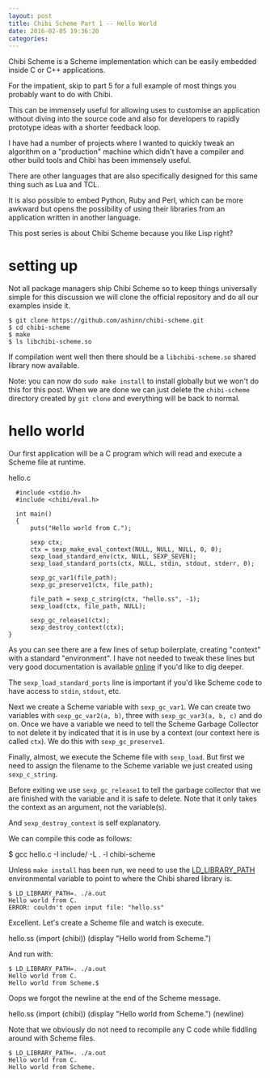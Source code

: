 ```yaml
---
layout: post
title: Chibi Scheme Part 1 -- Hello World
date: 2016-02-05 19:36:20
categories: 
---
```

Chibi Scheme is a Scheme implementation which can be easily embedded inside C or C++ applications.

For the impatient, skip to part 5 for a full example of most things you probably want to do with Chibi.

This can be immensely useful for allowing uses to customise an application without diving into the source code and also for developers to rapidly prototype ideas with a shorter feedback loop.

I have had a number of projects where I wanted to quickly tweak an algorithm on a "production" machine which didn't have a compiler and other build tools and Chibi has been immensely useful.

There are other languages that are also specifically designed for this same thing such as Lua and TCL.

It is also possible to embed Python, Ruby and Perl, which can be more awkward but opens the possibility of using their libraries from an application written in another language.

This post series is about Chibi Scheme because you like Lisp right?

setting up
===
Not all package managers ship Chibi Scheme so to keep things universally simple for this discussion we will clone the official repository and do all our examples inside it.

    $ git clone https://github.com/ashinn/chibi-scheme.git
    $ cd chibi-scheme
    $ make
    $ ls libchibi-scheme.so

If compilation went well then there should be a `libchibi-scheme.so` shared library now available.

Note: you can now do `sudo make install` to install globally but we won't do this for this post. When we are done we can just delete the `chibi-scheme` directory created by `git clone` and everything will be back to normal.

hello world
===
Our first application will be a C program which will read and execute a Scheme file at runtime.

hello.c

      #include <stdio.h>
      #include <chibi/eval.h>
  
      int main()
      {
          puts("Hello world from C.");
    
          sexp ctx;
          ctx = sexp_make_eval_context(NULL, NULL, NULL, 0, 0);
          sexp_load_standard_env(ctx, NULL, SEXP_SEVEN);
          sexp_load_standard_ports(ctx, NULL, stdin, stdout, stderr, 0);
    
          sexp_gc_var1(file_path);
          sexp_gc_preserve1(ctx, file_path);
    
          file_path = sexp_c_string(ctx, "hello.ss", -1);
          sexp_load(ctx, file_path, NULL);
    
          sexp_gc_release1(ctx);
          sexp_destroy_context(ctx);
    }

As you can see there are a few lines of setup boilerplate, creating "context" with a standard "environment". I have not needed to tweak these lines but very good documentation is available [online](http://synthcode.com/scheme/chibi/) if you'd like to dig deeper.

The `sexp_load_standard_ports` line is important if you'd like Scheme code to have access to `stdin`, `stdout`, etc.

Next we create a Scheme variable with `sexp_gc_var1`. We can create two variables with `sexp_gc_var2(a, b)`, three with `sexp_gc_var3(a, b, c)` and do on. Once we have a variable we need to tell the Scheme Garbage Collector to not delete it by indicated that it is in use by a context (our context here is called `ctx`). We do this with `sexp_gc_preserve1`.

Finally, almost, we execute the Scheme file with `sexp_load`. But first we need to assign the filename to the Scheme variable we just created using `sexp_c_string`.

Before exiting we use `sexp_gc_release1` to tell the garbage collector that we are finished with the variable and it is safe to delete. Note that it only takes the context as an argument, not the variable(s).

And `sexp_destroy_context` is self explanatory.

We can compile this code as follows:

   $ gcc hello.c -I include/ -L . -l chibi-scheme

Unless `make install` has been run, we need to use the [LD_LIBRARY_PATH](http://linux.die.net/man/8/ld-linux) environmental variable to point to where the Chibi shared library is.

    $ LD_LIBRARY_PATH=. ./a.out
    Hello world from C.
    ERROR: couldn't open input file: "hello.ss"


Excellent. Let's create a Scheme file and watch is execute.

hello.ss
    (import (chibi))
    (display "Hello world from Scheme.")

And run with:

    $ LD_LIBRARY_PATH=. ./a.out
    Hello world from C.
    Hello world from Scheme.$

Oops we forgot the newline at the end of the Scheme message.

hello.ss
    (import (chibi))
    (display "Hello world from Scheme.")
    (newline)

Note that we obviously do not need to recompile any C code while fiddling around with Scheme files.

    $ LD_LIBRARY_PATH=. ./a.out
    Hello world from C.
    Hello world from Scheme.
